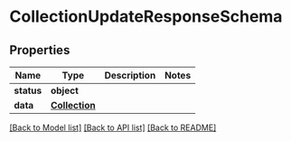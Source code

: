 # CollectionUpdateResponseSchema

## Properties
Name | Type | Description | Notes
------------ | ------------- | ------------- | -------------
**status** | **object** |  | 
**data** | [**Collection**](Collection.md) |  | 

[[Back to Model list]](../README.md#documentation-for-models) [[Back to API list]](../README.md#documentation-for-api-endpoints) [[Back to README]](../README.md)

